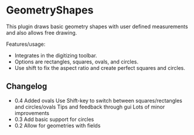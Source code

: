 # GeometryShapes
This plugin draws basic geometry shapes with user defined measurements and also allows free drawing. 

Features/usage:
* Integrates in the digitizing toolbar. 
* Options are rectangles, squares, ovals, and circles. 
* Use shift to fix the aspect ratio and create perfect squares and circles.

## Changelog
* 0.4 Added ovals
    Use Shift-key to switch between squares/rectangles and circles/ovals
    Tips and feedback through gui
    Lots of minor improvements
* 0.3 Add basic support for circles
* 0.2 Allow for geometries with fields